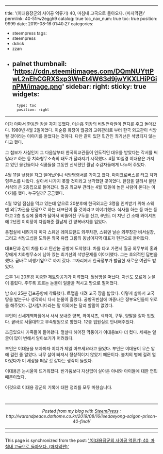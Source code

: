 
---
title: '(이대용장군의 사이공 억류기) 40, 마침내 고국으로 돌아오다. (마지막편)'
permlink: 40-51rw2eggh9
catalog: true
toc_nav_num: true
toc: true
position: 9999
date: 2019-08-16 01:40:27
categories:
- steempress
tags:
- steempress
- dclick
- zzan
- palnet
thumbnail: 'https://cdn.steemitimages.com/DQmNUYttPwL2nEhCGRXSxp3WnEt4W63d9jwYKXLHiPGinPM/image.png'
sidebar:
    right:
        sticky: true
widgets:
    -
        type: toc
        position: right
---


<p>이가 아파서 한동안 잠을 자지 못했다. 이순흥 회장의 비밀연락원이 편지를 주고 돌아갔다. 1980년 4월 2일이었다. 이순흥 회장이 월공의 고위관리로 부터 한국 외교관이 석방될 것이라는 이야기를 들었다는 것이다. 다만 같이 있던 민간인 최기선은 석방되지 않는다고 했다. </p>
<p>그 첩보가 사실인지 그 다음날부터 한국외교관들이 인도적인 대우를 받았다는 각서를 써달라고 하는 등 치화형무소측의 태도가 달라지기 시작했다. 4월 10일경 이대용은 가지고 있던 물건들이나 식품들을 그동안 신세졌던 월남 수감자들에게 나누어 주었다. </p>
<p>4월 11일 낮잠을 자고 일어났더니 석방명령서를 가지고 왔다. 마이크로버스를 타고 치화형무소를 나왔다. 살아서 나가지 못할 것이라고 생각했던 곳이었다. 한참을 달려서 불란서식의 큰 2층집으로 들어갔다. 월공 외교부 관리는 4월 12일에 높은 사람이 온다는 이야기를 했다. 누구일까? 궁금했다. </p>
<p>4월 12일 점심을 먹고 있는데 앞으로 20분후에 한국외교관 3명을 인계받기 위해 스웨덴 외무차관을 단장으로 하는 대표단이 올 것이라고 이야기했다. 식사를 하는 둥 마는 둥하고 2층 침실에 올라가 닳아서 비뚤어진 구두를 신고, 6년도 더 지난 긴 소매 와이셔츠에 2년전 이회장이 차입해준 월남제 긴 양복바지를 입었다. </p>
<p>응접실에 내려가자 마자 스웨덴 레이프랜드 외무차관, 스웨덴 닐슨 외무장관 비서실장, 그리고 석방교섭을 도와온 외국 유렵 그룹의 동남아지역 대표가 현관으로 들어왔다. </p>
<p>대표단과 같이 차를 타고 탄산눝 공항에 도착했다. 차를 타고 가면서 월공 외무부의 홍과장에게  치화형무소에 남아 있는 최기선의 석방문제를 이야기했다. 그는 호의적인 답변을 했다. 곧바로 비행기옆으로 까지 갔다. 그자리에서 한국정부가 발급한 새로운 여권도 받았다. </p>
<p>오후 1시 20분경 육중한 제트항공기가 이륙했다. 월남땅을 떠났다. 자신도 모르게 눈물이 흘렀다. 주루룩 흐르는 눈물이 얼굴을 적시고 땅으로 떨어졌다. </p>
<p>밤 8시 25분 김포공항에 착륙했다. 트랩을 내려 고국 땅을 밟았다. 이렇게 살아서 고국땅을 밟는구나 생각하니 다시 눈물이 흘렀다. 공항귀빈실에 마중나온 정부요인들이 위로를 해주었다. 감사합니다라는 말 이외에는 달리 할말이 없었다. </p>
<p>부인이 신세계백화점에서 사서 보내준 양복, 와이셔츠, 넥타이, 구두, 양말을 갈아 입었다. 곧바로 서울대학교 부속병원으로 향했다. 12층 입원실로 안내해주었다. </p>
<p>조금있으니 가족들이 들어왔다. 열살때 헤어진 막둥이가 이대용보다 더 컸다. 세째는 얼굴이 많이 변해서 알아보기가 어려웠다. </p>
<p>부인은 이대용을 보자마자 이디가 제일 아프세요라고 물었다. 부인은 이대용이 무슨 암에 걸린 줄 알았다. 너무 살이 빠져서 정상적이지 않았기 때문이다. 불치의 병에 걸려 얼마있다가 이 세상을 떠날 것 같다는 생각이 들었다.</p>
<p>이대용은 눈시울이 뜨거워졌다. 반가움보다 자신없이 살아온 아내와 아이들에 대한 연민때문이었다. </p>
<p>이것으로 이대용 장군의 기록에 대한 정리를 모두 마쳤습니다. </p>
 <br /><center><hr/><em>Posted from my blog with <a href='https://wordpress.org/plugins/steempress/'>SteemPress</a> : http://warandpeace.dothome.co.kr/2019/08/16/leedaeyong-saigon-prison-40-final/ </em><hr/></center>

- - -

This page is synchronized from the post: ['(이대용장군의 사이공 억류기) 40, 마침내 고국으로 돌아오다. (마지막편)'](https://steemit.com/@wisdomandjustice/40-51rw2eggh9)
